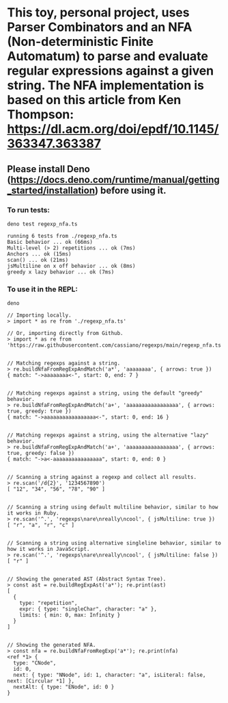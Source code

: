 # This toy, personal project, uses Parser Combinators and an NFA (Non-deterministic Finite Automatum) to parse and evaluate regular expressions against a given string. The NFA implementation is based on this article from Ken Thompson: https://dl.acm.org/doi/epdf/10.1145/363347.363387

## Please install Deno (https://docs.deno.com/runtime/manual/getting_started/installation) before using it.

### To run tests:

```
deno test regexp_nfa.ts

running 6 tests from ./regexp_nfa.ts
Basic behavior ... ok (66ms)
Multi-level (> 2) repetitions ... ok (7ms)
Anchors ... ok (15ms)
scan() ... ok (21ms)
jsMultiline on x off behavior ... ok (8ms)
greedy x lazy behavior ... ok (7ms)
```

### To use it in the REPL:

```
deno

// Importing locally.
> import * as re from './regexp_nfa.ts'

// Or, importing directly from Github.
> import * as re from 'https://raw.githubusercontent.com/cassiano/regexps/main/regexp_nfa.ts'


// Matching regexps against a string.
> re.buildNfaFromRegExpAndMatch('a*', 'aaaaaaaa', { arrows: true })
{ match: "->aaaaaaaa<-", start: 0, end: 7 }


// Matching regexps against a string, using the default "greedy" behavior.
> re.buildNfaFromRegExpAndMatch('a+', 'aaaaaaaaaaaaaaaaa', { arrows: true, greedy: true })
{ match: "->aaaaaaaaaaaaaaaaa<-", start: 0, end: 16 }


// Matching regexps against a string, using the alternative "lazy" behavior.
> re.buildNfaFromRegExpAndMatch('a+', 'aaaaaaaaaaaaaaaaa', { arrows: true, greedy: false })
{ match: "->a<-aaaaaaaaaaaaaaaa", start: 0, end: 0 }


// Scanning a string against a regexp and collect all results.
> re.scan('/d{2}', '1234567890')
[ "12", "34", "56", "78", "90" ]


// Scanning a string using default multiline behavior, similar to how it works in Ruby.
> re.scan('^.', 'regexps\nare\nreally\ncool', { jsMultiline: true })
[ "r", "a", "r", "c" ]


// Scanning a string using alternative singleline behavior, similar to how it works in JavaScript.
> re.scan('^.', 'regexps\nare\nreally\ncool', { jsMultiline: false })
[ "r" ]


// Showing the generated AST (Abstract Syntax Tree).
> const ast = re.buildRegExpAst('a*'); re.print(ast)
[
  {
    type: "repetition",
    expr: { type: "singleChar", character: "a" },
    limits: { min: 0, max: Infinity }
  }
]


// Showing the generated NFA.
> const nfa = re.buildNfaFromRegExp('a*'); re.print(nfa)
<ref *1> {
  type: "CNode",
  id: 0,
  next: { type: "NNode", id: 1, character: "a", isLiteral: false, next: [Circular *1] },
  nextAlt: { type: "ENode", id: 0 }
}
```
